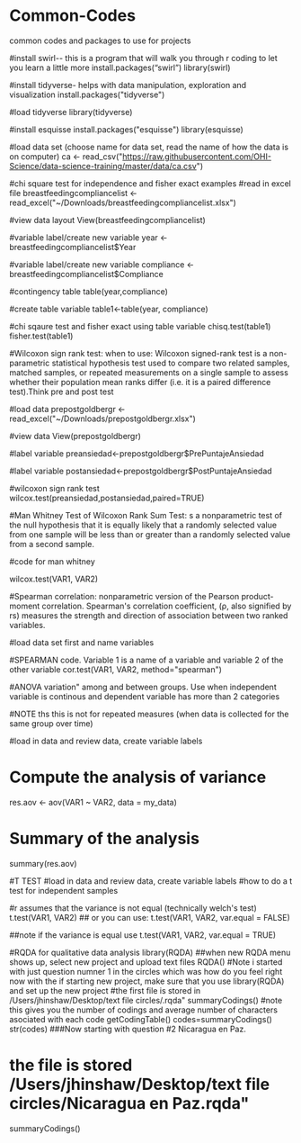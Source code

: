 # Common-Codes
common codes and packages to use for projects

#install swirl-- this is a program that will walk you through r coding to let you learn a little more
install.packages(“swirl”)
library(swirl)

#install tidyverse- helps with data manipulation, exploration and visualization
install.packages("tidyverse")

#load tidyverse
library(tidyverse)

#install esquisse
install.packages("esquisse")
library(esquisse)

#load data set (choose name for data set, read the name of how the data is on computer)
ca <- read_csv("https://raw.githubusercontent.com/OHI-Science/data-science-training/master/data/ca.csv")

#chi square test for independence and fisher exact examples
#read in excel file
breastfeedingcompliancelist <- read_excel("~/Downloads/breastfeedingcompliancelist.xlsx")

#view data layout
View(breastfeedingcompliancelist)

#variable label/create new variable
year <-breastfeedingcompliancelist$Year

#variable label/create new variable
compliance <-breastfeedingcompliancelist$Compliance

#contingency table 
table(year,compliance)

#create table variable 
table1<-table(year, compliance)

#chi sqaure test and fisher exact using table variable 
chisq.test(table1)
fisher.test(table1)

#Wilcoxon sign rank test: when to use: Wilcoxon signed-rank test is a non-parametric statistical hypothesis test used to compare two related samples, matched samples, or repeated measurements on a single sample to assess whether their population mean ranks differ (i.e. it is a paired difference test).Think pre and post test 

#load data
prepostgoldbergr <- read_excel("~/Downloads/prepostgoldbergr.xlsx")

#view data
View(prepostgoldbergr)

#label variable
preansiedad<-prepostgoldbergr$PrePuntajeAnsiedad

#label variable
postansiedad<-prepostgoldbergr$PostPuntajeAnsiedad

#wilcoxon sign rank test
wilcox.test(preansiedad,postansiedad,paired=TRUE)

#Man Whitney Test of Wilcoxon Rank Sum Test: s a nonparametric test of the null hypothesis that it is equally likely that a randomly selected value from one sample will be less than or greater than a randomly selected value from a second sample.

#code for man whitney 

wilcox.test(VAR1, VAR2)

#Spearman correlation: nonparametric version of the Pearson product-moment correlation. Spearman's correlation coefficient, (ρ, also signified by rs) measures the strength and direction of association between two ranked variables.

#load data set first and name variables 

#SPEARMAN code. Variable 1 is a name of a variable and variable 2 of the other variable
cor.test(VAR1, VAR2, method="spearman")

#ANOVA variation" among and between groups. Use when independent variable is continous and dependent variable has more than 2 categories

#NOTE ths this is not for repeated measures (when data is collected for the same group over time)

#load in data and review data, create variable labels 
# Compute the analysis of variance
res.aov <- aov(VAR1 ~ VAR2, data = my_data)
# Summary of the analysis
summary(res.aov)

#T TEST
#load in data and review data, create variable labels 
#how to do a t test for independent samples 

#r assumes that the variance is not equal (technically welch's test)
t.test(VAR1, VAR2)
    ## or you can use: t.test(VAR1, VAR2, var.equal = FALSE)

##note if the variance is equal use
t.test(VAR1, VAR2, var.equal = TRUE)


#RQDA for qualitative data analysis
library(RQDA)
##when new RQDA menu shows up, select new project and upload text files 
RQDA()
#Note i started with just question numner 1 in the circles which was how do you feel right now with the if starting new project, make sure that you use library(RQDA) and set up the new project
#the first file is stored in /Users/jhinshaw/Desktop/text file circles/.rqda"
summaryCodings()
#note this gives you the number of codings and average number of characters asociated with each code
getCodingTable()
codes=summaryCodings()
str(codes)
###Now starting with question #2 Nicaragua en Paz. 
# the file is stored /Users/jhinshaw/Desktop/text file circles/Nicaragua en Paz.rqda"
summaryCodings()
